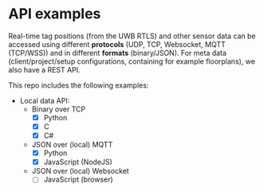 # API examples

Real-time tag positions (from the UWB RTLS) and other sensor data can be accessed using different **protocols** (UDP, TCP, Websocket, MQTT (TCP/WSS)) and in different **formats** (binary/JSON).
For meta data (client/project/setup configurations, containing for example floorplans), we also have a REST API.

This repo includes the following examples:
* Local data API:
  - Binary over TCP
    - [X] Python
    - [X] C
    - [X] C#
  - JSON over (local) MQTT
    - [X] Python
    - [X] JavaScript (NodeJS)
  - JSON over (local) Websocket
    - [ ] JavaScript (browser)

